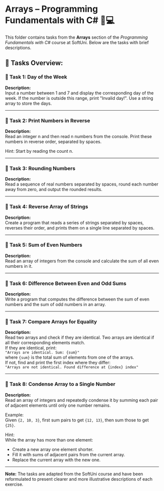 # Arrays – Programming Fundamentals with C# 🧑💻

This folder contains tasks from the **Arrays** section of the _Programming Fundamentals with C#_ course at SoftUni. Below are the tasks with brief descriptions.

## 🔧 Tasks Overview:

### 📝 Task 1: Day of the Week  
**Description:**  
Input a number between 1 and 7 and display the corresponding day of the week. If the number is outside this range, print "Invalid day!". Use a string array to store the days.

---

### 📝 Task 2: Print Numbers in Reverse  
**Description:**  
Read an integer n and then read n numbers from the console. Print these numbers in reverse order, separated by spaces.

Hint: Start by reading the count n.

---

### 📝 Task 3: Rounding Numbers  
**Description:**  
Read a sequence of real numbers separated by spaces, round each number away from zero, and output the rounded results.

---

### 📝 Task 4: Reverse Array of Strings  
**Description:**  
Create a program that reads a series of strings separated by spaces, reverses their order, and prints them on a single line separated by spaces.

---

### 📝 Task 5: Sum of Even Numbers  
**Description:**  
Read an array of integers from the console and calculate the sum of all even numbers in it.

---

### 📝 Task 6: Difference Between Even and Odd Sums  
**Description:**  
Write a program that computes the difference between the sum of even numbers and the sum of odd numbers in an array.

---

### 📝 Task 7: Compare Arrays for Equality  
**Description:**  
Read two arrays and check if they are identical. Two arrays are identical if all their corresponding elements match.  
If they are identical, print:  
`"Arrays are identical. Sum: {sum}"`  
where `{sum}` is the total sum of elements from one of the arrays.  
If not, find and print the first index where they differ:  
`"Arrays are not identical. Found difference at {index} index"`

---

### 📝 Task 8: Condense Array to a Single Number  
**Description:**  
Read an array of integers and repeatedly condense it by summing each pair of adjacent elements until only one number remains.  

Example:  
Given `{2, 10, 3}`, first sum pairs to get `{12, 13}`, then sum those to get `{25}`.

Hint:  
While the array has more than one element:  
- Create a new array one element shorter.  
- Fill it with sums of adjacent pairs from the current array.  
- Replace the current array with the new one.

---

**Note:** The tasks are adapted from the SoftUni course and have been reformulated to present clearer and more illustrative descriptions of each exercise.
